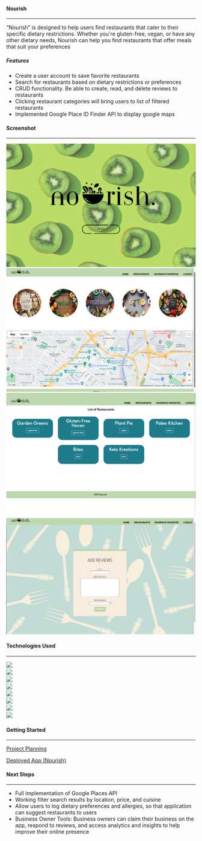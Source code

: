 #### Nourish
___

“Nourish” is designed to help users find restaurants that cater to their specific dietary restrictions. Whether you're gluten-free, vegan, or have any other dietary needs, Nourish can help you find restaurants that offer meals that suit your preferences

##### Features
- Create a user account to save favorite restaurants
- Search for restaurants based on dietary restrictions or preferences
- CRUD functionality. Be able to create, read, and delete reviews to restaurants
- Clicking restaurant categories will bring users to list of filtered restaurants
- Implemented Google Place ID Finder API to display google maps


#### Screenshot
___

<img src="./main_app/static/media/home.png">
<img src="./main_app/static/media/categories.png">
<img src="./main_app/static/media/restaurants.png">
<img src="./main_app/static/media/add-reviews.png">



#### Technologies Used
___
<img src="https://img.shields.io/badge/HTML5-E34F26?style=for-the-badge&logo=html5&logoColor=white">
<br>
<img src="https://img.shields.io/badge/CSS3-1572B6?style=for-the-badge&logo=css3&logoColor=white">
<br>
<img src="https://img.shields.io/badge/Python-FFD43B?style=for-the-badge&logo=python&logoColor=blue">
<br>
<img src="https://img.shields.io/badge/Django-092E20?style=for-the-badge&logo=django&logoColor=green">
<br>
<img src="https://img.shields.io/badge/JavaScript-323330?style=for-the-badge&logo=javascript&logoColor=F7DF1E">
<br>
<img src="https://img.shields.io/badge/Canva-%2300C4CC.svg?&style=for-the-badge&logo=Canva&logoColor=white">
<br>
<img src="https://img.shields.io/badge/PostgreSQL-316192?style=for-the-badge&logo=postgresql&logoColor=white">
<br>
<img src="https://img.shields.io/badge/Heroku-430098?style=for-the-badge&logo=heroku&logoColor=white">



#### Getting Started
___
<a href="https://trello.com/b/eYHTJpoM/nourish">Project Planning</a>

<a href="https://n0urish.herokuapp.com/">Deployed App (Nourish)</a>



#### Next Steps
___
- Full implementation of Google Places API
- Working filter search results by location, price, and cuisine
- Allow users to log dietary preferences and allergies, so that application can suggest restaurants to users
- Business Owner Tools: Business owners can claim their business on the app, respond to reviews, and access analytics and insights to help improve their online presence